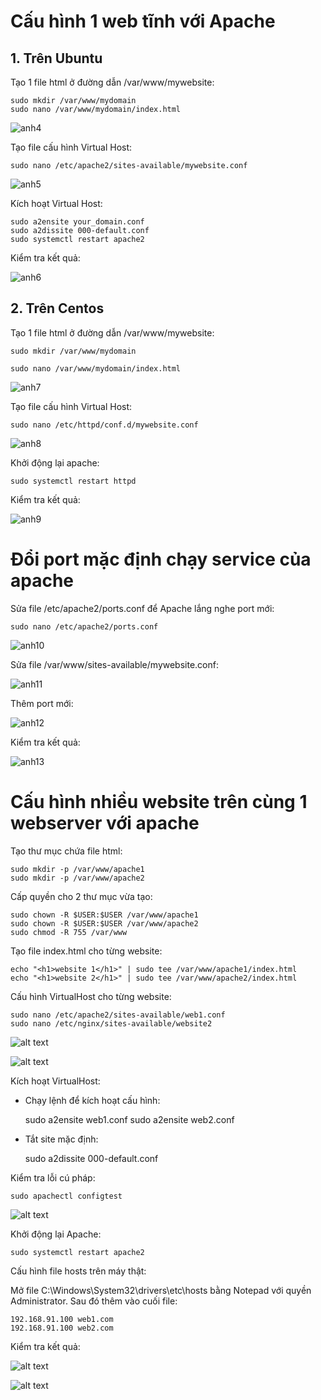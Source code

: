 # Cấu hình 1 web tĩnh với Apache

## 1. Trên Ubuntu 

Tạo 1 file html ở đường dẫn /var/www/mywebsite:

    sudo mkdir /var/www/mydomain
    sudo nano /var/www/mydomain/index.html 

![anh4](/QuyenNV/Webserver/images/anh4.png)

Tạo file cấu hình Virtual Host:

    sudo nano /etc/apache2/sites-available/mywebsite.conf

![anh5](/QuyenNV/Webserver/images/anh5.png)

Kích hoạt Virtual Host:

    sudo a2ensite your_domain.conf
    sudo a2dissite 000-default.conf
    sudo systemctl restart apache2

Kiểm tra kết quả:

![anh6](/QuyenNV/Webserver/images/anh6.png)

## 2. Trên Centos 

Tạo 1 file html ở đường dẫn /var/www/mywebsite:

    sudo mkdir /var/www/mydomain

    sudo nano /var/www/mydomain/index.html

![anh7](/QuyenNV/Webserver/images/anh7.png)

Tạo file cấu hình Virtual Host:

    sudo nano /etc/httpd/conf.d/mywebsite.conf

![anh8](/QuyenNV/Webserver/images/anh8.png)

Khởi động lại apache:

    sudo systemctl restart httpd

Kiểm tra kết quả:

![anh9](/QuyenNV/Webserver/images/anh9.png)

# Đổi port mặc định chạy service của apache

Sửa file /etc/apache2/ports.conf để Apache lắng nghe port mới:

    sudo nano /etc/apache2/ports.conf

![anh10](/QuyenNV/Webserver/images/anh10.png)

Sửa file /var/www/sites-available/mywebsite.conf: 

![anh11](/QuyenNV/Webserver/images/anh11.png)

Thêm port mới:

![anh12](/QuyenNV/Webserver/images/anh12.png)

Kiểm tra kết quả:

![anh13](/QuyenNV/Webserver/images/anh13.png)

# Cấu hình nhiều website trên cùng 1 webserver với apache

Tạo thư mục chứa file html:

    sudo mkdir -p /var/www/apache1
    sudo mkdir -p /var/www/apache2 

Cấp quyền cho 2 thư mục vừa tạo:

    sudo chown -R $USER:$USER /var/www/apache1
    sudo chown -R $USER:$USER /var/www/apache2
    sudo chmod -R 755 /var/www

Tạo file index.html cho từng website:

    echo "<h1>website 1</h1>" | sudo tee /var/www/apache1/index.html 
    echo "<h1>website 2</h1>" | sudo tee /var/www/apache2/index.html

Cấu hình VirtualHost cho từng website:

    sudo nano /etc/apache2/sites-available/web1.conf
    sudo nano /etc/nginx/sites-available/website2 

![alt text](/QuyenNV/Webserver/images/apache1.png)

![alt text](/QuyenNV/Webserver/images/apache2.png)

Kích hoạt VirtualHost:

- Chạy lệnh để kích hoạt cấu hình:

    sudo a2ensite web1.conf
    sudo a2ensite web2.conf

- Tắt site mặc định:

    sudo a2dissite 000-default.conf

Kiểm tra lỗi cú pháp:

    sudo apachectl configtest

![alt text](/QuyenNV/Webserver/images/apache3.png)

Khởi động lại Apache:

    sudo systemctl restart apache2

Cấu hình file hosts trên máy thật:

Mở file C:\Windows\System32\drivers\etc\hosts bằng Notepad với quyền Administrator. Sau đó thêm vào cuối file:

    192.168.91.100 web1.com
    192.168.91.100 web2.com

Kiểm tra kết quả:

![alt text](/QuyenNV/Webserver/images/apache4.png)

![alt text](/QuyenNV/Webserver/images/apache5.png)


